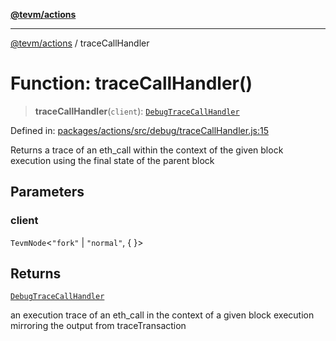 [**@tevm/actions**](../README.md)

***

[@tevm/actions](../globals.md) / traceCallHandler

# Function: traceCallHandler()

> **traceCallHandler**(`client`): [`DebugTraceCallHandler`](../type-aliases/DebugTraceCallHandler.md)

Defined in: [packages/actions/src/debug/traceCallHandler.js:15](https://github.com/evmts/tevm-monorepo/blob/main/packages/actions/src/debug/traceCallHandler.js#L15)

Returns a trace of an eth_call within the context of the given block execution using the final state of the parent block

## Parameters

### client

`TevmNode`\<`"fork"` \| `"normal"`, \{ \}\>

## Returns

[`DebugTraceCallHandler`](../type-aliases/DebugTraceCallHandler.md)

an execution trace of an eth\_call in the context of a given block execution
mirroring the output from traceTransaction
